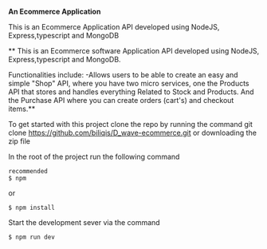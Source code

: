 **An Ecommerce Application**

This is an Ecommerce Application API developed using NodeJS, Express,typescript and MongoDB



** This is an Ecommerce software Application API developed using NodeJS, Express,typescript and MongoDB.


 Functionalities include:
 -Allows users to be able to  create an easy and simple "Shop" API, where you have two micro services, one the Products API that stores and handles everything Related to Stock and Products. And the Purchase API where you can create orders (cart's) and checkout items.**



To get started with this project clone the repo by running the command git clone https://github.com/biliqis/D_wave-ecommerce.git or downloading the zip file

In the root of the project run the following command

```
recommended
$ npm
```

or
```
$ npm install
```
Start the development sever via the command

```
$ npm run dev
```

